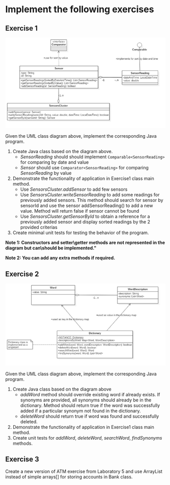 # Implement the following exercises


## Exercise 1
![Exercise 1 image](docs/ex1.jpg)

Given the UML class diagram above, implement the corresponding Java program.

1. Create Java class based on the diagram above. 
    * _SensorReading_ should should implement ```Comparable<SensorReading>``` for comparing by date and value
    * _Sensor_ should use ```Comparator<SensorReading>``` for comparing _SensorReading_ by value
2. Demonstrate the functionality of application in Exercise1 class main method.
    * Use _SensorsCluster.addSensor_ to add few sensors
    * Use _SensorsCluster.writeSensorReading_ to add some readings for previously added sensors. This method should search for sensor by sensorId and use the sensor addSensorReading() to add a new value. Method will return false if sensor cannot be found
    * Use _SensorsCluster.getSensorById_ to obtain a reference for a previously added sensor and display sorted readings by the 2 provided criterias
3. Create minimal unit tests for testing the behavior of the program.

**Note 1: Constructors and setter\getter methods are not represented in the diagram but can\should be implemented."**

**Note 2: You can add any extra methods if required.**


## Exercise 2
![Exercise 2 image](docs/ex2.jpg)

Given the UML class diagram above, implement the corresponding Java program.

1. Create Java class based on the diagram above
    * _addWord_ method should override existing word if already exists. If synonyms are provided, all synonyms should already be in the dictionary. Method should return true if the word was successfully added if a particular synonym not found in the dictionary.
    * _deleteWord_ should return true if word was found and successfully deleted. 
2. Demonstrate the functionality of application in Exercise1 class main method.
3. Create unit tests for _addWord_, _deleteWord_, _searchWord_, _findSynonyms_ methods.

## Exercise 3

Create a new version of ATM exercise from Laboratory 5 and use ArrayList instead of simple arrays[] for storing accounts in Bank class.
